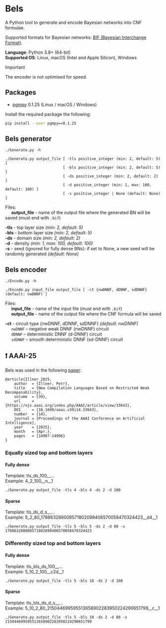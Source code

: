 # Bels

A Python tool to generate and encode Bayesian networks into CNF formulae.

Supported formats for Bayesian networks: [BIF (Bayesian Interchange Format)](https://www.cs.washington.edu/dm/vfml/appendixes/bif.htm).

**Language**: Python 3.8+ (64-bit)  
**Supported OS**: Linux, macOS (Intel and Apple Silicon), Windows

> [!IMPORTANT]
> The encoder is not optimised for speed.

## Packages

* [pgmpy](https://pypi.org/project/pgmpy/) 0.1.25 (Linux / macOS / Windows)

Install the required package the following:

```bash
pip install --user pgmpy==0.1.25
```

## Bels generator

```console
./Generate.py -h
```

```console
./Generate.py output_file [ -tls positive_integer (min: 2, default: 5) ] 
                          [ -bls positive_integer (min: 2, default: 5) ] 
                          [ -ds positive_integer (min: 2, default: 2) ] 
                          [ -d positive_integer (min: 1, max: 100, default: 100) ] 
                          [ -s positive_integer | None (default: None) ]
```

Files: <br>
&nbsp;&nbsp;&nbsp;&nbsp; **output_file** - name of the output file where the generated BN will be saved (must end with `.bif`)

**-tls** - top layer size *(min: 2, default: 5)* <br>
**-bls** - bottom layer size *(min: 2, default: 5)* <br>
**-ds** - domain size *(min: 2, default: 2)* <br>
**-d** - density *(min: 1, max: 100, default: 100)* <br>
**-s** - seed (ignored for fully dense BNs): if set to None, a new seed will be randomly generated *(default: None)*

## Bels encoder

```console
./Encode.py -h
```

```console
./Encode.py input_file output_file [ -ct {nwDNNF, dDNNF, sdDNNF} (default: nwDNNF) ]
```

Files: <br>
&nbsp;&nbsp;&nbsp;&nbsp; **input_file** - name of the input file (must end with `.bif`) </br>
&nbsp;&nbsp;&nbsp;&nbsp; **output_file** - name of the output file where the CNF formula will be saved

**-ct** - circuit type {nwDNNF, dDNNF, sdDNNF} *(default: nwDNNF)* </br>
&nbsp;&nbsp;&nbsp;&nbsp; `nwDNNF` – negative weak DNNF (nwDNNF) circuit </br>
&nbsp;&nbsp;&nbsp;&nbsp; `dDNNF` – deterministic DNNF (d-DNNF) circuit </br>
&nbsp;&nbsp;&nbsp;&nbsp; `sdDNNF` – smooth deterministic DNNF (sd-DNNF) circuit

## :exclamation: AAAI-25

Bels was used in the following [paper](https://doi.org/10.1609/aaai.v39i14.33643):

    @article{Illner_2025, 
        author  = {Illner, Petr}, 
        title   = {New Compilation Languages Based on Restricted Weak Decomposability}, 
        volume  = {39}, 
        url     = {https://ojs.aaai.org/index.php/AAAI/article/view/33643}, 
        DOI     = {10.1609/aaai.v39i14.33643}, 
        number  = {14}, 
        journal = {Proceedings of the AAAI Conference on Artificial Intelligence}, 
        year    = {2025}, 
        month   = {Apr.}, 
        pages   = {14987-14996} 
    }

### Equally sized top and bottom layers

#### Fully dense

Template: tls_ds_100__... <br>
Example: 4_2_100__n__1

```console
./Generate.py output_file -tls 4 -bls 4 -ds 2 -d 100
```

#### Sparse

Template: tls_ds_d_s__... <br>
Example: 5_2_80_178863288008571802098406570058470324423__d4__1

```console
./Generate.py output_file -tls 5 -bls 5 -ds 2 -d 80 -s 178863288008571802098406570058470324423
```

### Differently sized top and bottom layers

#### Fully dense

Template: tls_bls_ds_100__... <br>
Example: 5_10_2_100__c2d__1

```console
./Generate.py output_file -tls 5 -bls 10 -ds 2 -d 100
```

#### Sparse

Template: tls_bls_ds_d_s__... <br>
Example: 5_10_2_80_215044699595513658902283950224290651799__c__1

```console
./Generate.py output_file -tls 5 -bls 10 -ds 2 -d 80 -s 215044699595513658902283950224290651799
```
